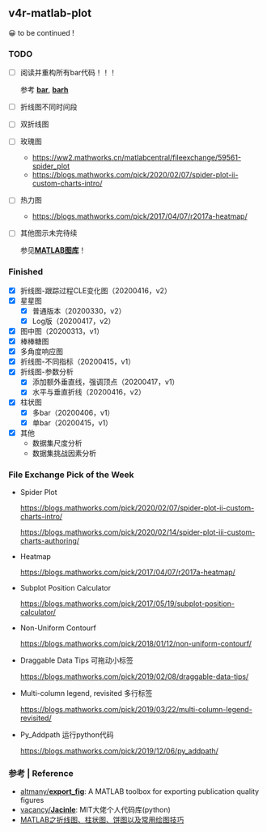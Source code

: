 ## v4r-matlab-plot

😀 to be continued !

### TODO

- [ ] 阅读并重构所有bar代码！！！

  参考 [**bar**](https://ww2.mathworks.cn/help/matlab/ref/bar.html), [**barh**](https://ww2.mathworks.cn/help/matlab/ref/barh.html)

- [ ] 折线图不同时间段

- [ ] 双折线图

- [ ] 玫瑰图
  - https://ww2.mathworks.cn/matlabcentral/fileexchange/59561-spider_plot
  - https://blogs.mathworks.com/pick/2020/02/07/spider-plot-ii-custom-charts-intro/

- [ ] 热力图

  - https://blogs.mathworks.com/pick/2017/04/07/r2017a-heatmap/
  
- [ ] 其他图示未完待续

  参见[**MATLAB图库**](https://ww2.mathworks.cn/products/matlab/plot-gallery.html)！

### Finished

- [x] 折线图-跟踪过程CLE变化图（20200416，v2）
- [x] 星星图
  - [x] 普通版本（20200330，v2）
  - [x] Log版（20200417，v2）
- [x] 图中图（20200313，v1）
- [x] 棒棒糖图
- [x] 多角度响应图
- [x] 折线图-不同指标（20200415，v1）
- [x] 折线图-参数分析
  - [x] 添加额外垂直线，强调顶点（20200417，v1）
  - [x] 水平与垂直折线（20200416，v2）
- [x] 柱状图
  - [x] 多bar（20200406，v1）
  - [x] 单bar（20200415，v1）
- [x] 其他
  - 数据集尺度分析
  - 数据集挑战因素分析

### File Exchange Pick of the Week

- Spider Plot

  https://blogs.mathworks.com/pick/2020/02/07/spider-plot-ii-custom-charts-intro/

  https://blogs.mathworks.com/pick/2020/02/14/spider-plot-iii-custom-charts-authoring/

- Heatmap

  https://blogs.mathworks.com/pick/2017/04/07/r2017a-heatmap/

- Subplot Position Calculator

  https://blogs.mathworks.com/pick/2017/05/19/subplot-position-calculator/

- Non-Uniform Contourf

  https://blogs.mathworks.com/pick/2018/01/12/non-uniform-contourf/

- Draggable Data Tips 可拖动小标签

  https://blogs.mathworks.com/pick/2019/02/08/draggable-data-tips/

- Multi-column legend, revisited 多行标签

  https://blogs.mathworks.com/pick/2019/03/22/multi-column-legend-revisited/

- Py_Addpath 运行python代码

  https://blogs.mathworks.com/pick/2019/12/06/py_addpath/

### 参考 | Reference

- [altmany/**export_fig**](https://github.com/altmany/export_fig): A MATLAB toolbox for exporting publication quality figures
- [vacancy/**Jacinle**](https://github.com/vacancy/Jacinle): MIT大佬个人代码库(python)
- [MATLAB之折线图、柱状图、饼图以及常用绘图技巧](https://www.cnblogs.com/HZL2017/p/6880613.html)